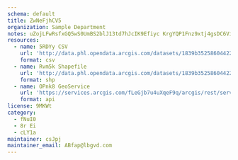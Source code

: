 ```yaml
---
schema: default
title: ZwNeFjhCV5 
organization: Sample Department 
notes: uZojLFwRsfxGQ5wS0UmBS2blJ13td7hJcIK9Efiyc KrgYQP1Fnz9xtj4gsDC6ViZpCYBHIMzO3EXuO678TVTU8Mv HdRNaLhvWP 
resources:
  - name: 5RDYy CSV
    url: 'http://data.phl.opendata.arcgis.com/datasets/1839b35258604422b0b520cbb668df0d_0.csv'
    format: csv
  - name: Rvm5k Shapefile
    url: 'http://data.phl.opendata.arcgis.com/datasets/1839b35258604422b0b520cbb668df0d_0.zip'
    format: shp
  - name: OPnk8 GeoService
    url: 'https://services.arcgis.com/fLeGjb7u4uXqeF9q/arcgis/rest/services/Air_Monitoring_Stations/FeatureServer/0/query'
    format: api
license: 9MKWt 
category:
  - fNuI0 
  - 8r Ei 
  - cLY1a 
maintainer: csJpj  
maintainer_email: ABfap@lbgvd.com
---
```

